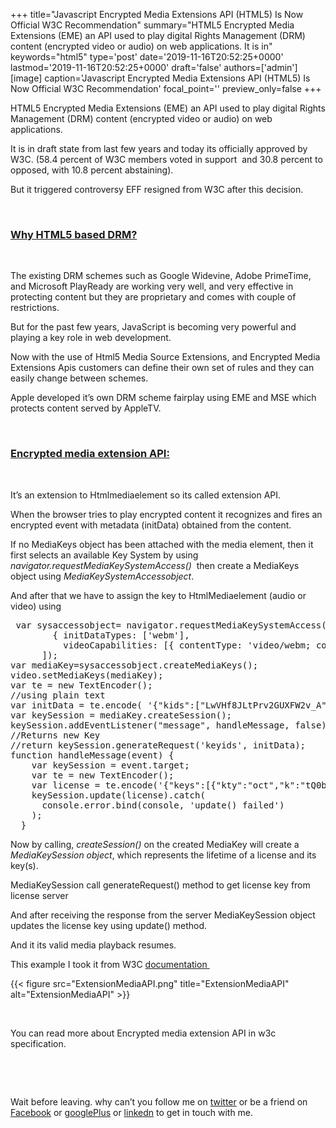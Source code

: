 +++
title="Javascript Encrypted Media Extensions API (HTML5) Is Now Official W3C Recommendation"
summary="HTML5 Encrypted Media Extensions (EME) an API used to play digital Rights Management (DRM) content (encrypted video or audio) on web applications. It is in"
keywords="html5"
type='post'
date='2019-11-16T20:52:25+0000'
lastmod='2019-11-16T20:52:25+0000'
draft='false'
authors=['admin']
[image]
caption='Javascript Encrypted Media Extensions API (HTML5) Is Now Official W3C Recommendation'
focal_point=''
preview_only=false
+++








HTML5 Encrypted Media Extensions (EME) an API used to play digital Rights Management (DRM) content (encrypted video or audio) on web applications.

It is in draft&nbsp;state from last few years and today its officially approved by W3C. (58.4 percent of W3C members voted in support &nbsp;and 30.8 percent to opposed, with 10.8 percent abstaining).

But it triggered controversy EFF resigned from W3C after this decision.

&nbsp;

### <span style="text-decoration: underline;">Why HTML5 based DRM?</span>

&nbsp;

The existing DRM schemes such as Google Widevine, Adobe PrimeTime, and Microsoft PlayReady are working very well, and very effective in protecting content but they are proprietary and comes with couple of restrictions.

But for the past few years, JavaScript is becoming very powerful and playing a key role in web development.

Now with the&nbsp;use of Html5 Media Source Extensions, and Encrypted Media Extensions Apis customers can define their own set of rules and they can easily change between schemes.

Apple developed it’s own DRM scheme fairplay using EME and MSE which protects content served by AppleTV.

&nbsp;

### <span style="text-decoration: underline;">Encrypted media extension API:</span>

&nbsp;

It’s an extension to Htmlmediaelement so its called extension API.

When the browser tries to play encrypted content it recognizes and fires an encrypted event with metadata (initData) obtained from the content.

If no MediaKeys object has been attached with the media element, then it first selects an available Key System by using <em>navigator.requestMediaKeySystemAccess() &nbsp;</em>then create a MediaKeys object using <em>MediaKeySystemAccessobject</em>.

And after that we have to assign the key to HtmlMediaelement (audio or video) using

<pre>&nbsp;<span class="javascript">var sysaccessobject= navigator.requestMediaKeySystemAccess(<span class="hljs-string">'org.w3.clearkey'</span>, [
        { <span class="hljs-attr">initDataTypes</span>: [<span class="hljs-string">'webm'</span>],
          <span class="hljs-attr">videoCapabilities</span>: [{ <span class="hljs-attr">contentType</span>: <span class="hljs-string">'video/webm; codecs="vp8"'</span> }] }
      ]);
var mediaKey=sysaccessobject.</span><span class="javascript">createMediaKeys();
</span><span class="javascript">video.setMediaKeys(mediaKey);
</span><span class="javascript"><span class="hljs-keyword">var</span> te = <span class="hljs-keyword">new</span> TextEncoder();
//using plain text
<span class="hljs-keyword">var</span> initData = te.encode( <span class="hljs-string">'{"kids":["LwVHf8JLtPrv2GUXFW2v_A"]}'</span>);
<span class="hljs-keyword">var</span> keySession = mediaKey.createSession();
keySession.addEventListener(<span class="hljs-string">"message"</span>, handleMessage, <span class="hljs-literal">false</span>);
//Returns new Key
<span class="hljs-keyword">//return</span> keySession.generateRequest(<span class="hljs-string">'keyids'</span>, initData);
</span><span class="javascript"><span class="hljs-function"><span class="hljs-keyword">function</span> <span class="hljs-title">handleMessage</span>(<span class="hljs-params">event</span>) </span>{
    <span class="hljs-keyword">var</span> keySession = event.target;
    <span class="hljs-keyword">var</span> te = <span class="hljs-keyword">new</span> TextEncoder();
    <span class="hljs-keyword">var</span> license = te.encode(<span class="hljs-string">'{"keys":[{"kty":"oct","k":"tQ0bJVWb6b0KPL6KtZIy_A","kid":"LwVHf8JLtPrv2GUXFW2v_A"}],"type":"temporary"}'</span>);
    keySession.update(license).catch(
      <span class="hljs-built_in">console</span>.error.bind(<span class="hljs-built_in">console</span>, <span class="hljs-string">'update() failed'</span>)
    );
  }</span></pre>

Now by calling, <em>createSession()</em> on the created MediaKey will create a <em>MediaKeySession object</em>, which represents the lifetime of a license and its key(s).

MediaKeySession call generateRequest() method to get license key from license server

And after receiving the response from the server&nbsp;MediaKeySession object updates the license key using update() method.

And it its valid media playback resumes.

This example I took it from W3C <a href="https://www.w3.org/TR/encrypted-media/" target="_blank" rel="noopener">documentation&nbsp;</a>

{{< figure src="ExtensionMediaAPI.png" title="ExtensionMediaAPI" alt="ExtensionMediaAPI" >}}

&nbsp;

You can read more about&nbsp;Encrypted media extension API in w3c specification.

&nbsp;

&nbsp;

Wait before leaving.
why can’t you follow me on <a href="https://twitter.com/arungudelli" target="_blank">twitter</a> or be a friend on <a href="https://www.facebook.com/gudelliArun" target="_blank">Facebook</a> or <a href="https://plus.google.com/+ArunkumarGudelli" target="_blank">googlePlus</a> or <a href="https://www.linkedin.com/in/arungudelli/" target="_blank">linkedn</a> to get in touch with me.







